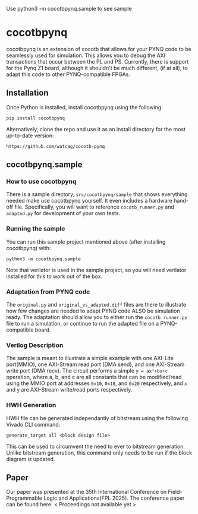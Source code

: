 Use python3 -m cocotbpynq.sample to see sample
# cocotbpynq
cocotbpynq is an extension of cocotb that allows for your PYNQ code to be seamlessly used for simulation. This allows you to debug the AXI transactions that occur between the PL and PS. Currently, there is support for the Pynq Z1 board, although it shouldn't be much different, (if at all), to adapt this code to other PYNQ-compatible FPGAs.

## Installation
Once Python is installed, install cocotbpynq using the following:

`pip install cocotbpynq`

 Alternatively, clone the repo and use it as an install directory for the most up-to-date version:

 `https://github.com/watcag/cocotb-pynq`


## cocotbpynq.sample
### How to use cocotbpynq
There is a sample directory, `src/cocotbpynq/sample` that shows everything needed make use cocotbpynq yourself. It even includes a hardware hand-off file. Specifically, you will want to reference `cocotb_runner.py` and `adapted.py` for development of your own tests.
### Running the sample
You can run this sample project mentioned above (after installing cocotbpynq) with:

`python3 -m cocotbpynq.sample`

Note that verilator is used in the sample project, so you will need verilator installed for this to work out of the box.
### Adaptation from PYNQ code
The `original.py` and `original_vs_adapted.diff` files are there to illustrate how few changes are needed to adapt PYNQ code ALSO be simulation ready. The adaptation should allow you to either run the `cocotb_runner.py` file to run a simulation, or continue to run the adapted file on a PYNQ-compatible board.
### Verilog Description
The sample is meant to illustrate a simple example with one AXI-Lite port(MMIO), one AXI-Stream read port (DMA send), and one AXI-Stream write port (DMA recv). The circuit performs a simple `y = ax²+bx+c` operation, where a, b, and c are all constants that can be modified/read using the MMIO port at addresses `0x10`, `0x18`, and `0x20` respectively, and `x` and `y` are AXI-Stream write/read ports respectively.

### HWH Generation
HWH file can be generated independantly of bitstream using the following Vivado CLI command:

`generate_target all <block design file>`

This can be used to circumvent the need to ever to bitstream generation. Unlike bitstream generation, this command only needs to be run if the block diagram is updated.



## Paper
Our paper was presented at the 35th International Conference on Field-Programmable Logic and Applications(FPL 2025). The conference paper can be found here: < Proceedings not available yet >